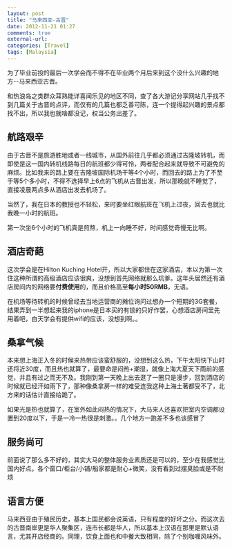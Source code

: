 ```yaml
---
layout: post
title: "马来西亚-古晋"
date: 2012-11-21 01:27
comments: true
external-url: 
categories: [Travel]
tags: [Malaysia]
---
```


为了毕业前投的最后一次学会而不得不在毕业两个月后来到这个没什么兴趣的地方--马来西亚古晋。

和热浪岛之类群众耳熟能详喜闻乐见的地区不同，查了各大游记分享网站几乎找不到几篇关于古晋的点评，而仅有的几篇也都乏善可陈，连一个提得起兴趣的景点都找不出，所以我也就啥都没记，权当公务出差了。


## 航路艰辛

由于古晋不是旅游胜地或者一线城市，从国外前往几乎都必须通过吉隆坡转机，而即使是这一国内转机线路每日的航班都少得可怜，两者配合起来就导致不可避免的麻烦。比如我来的路上要在吉隆坡国际机场干等4个小时，而回去的路上为了不至于等5个多小时，不得不选择早上6点的飞机从古晋出发，所以那晚就不睡觉了，直接凌晨两点多从酒店出发去机场了。

当然了，我在日本的教授也不轻松，来时要坐红眼航班在飞机上过夜，回去也就比我晚一小时的航班。

第一次坐6个小时的飞机真是煎熬，机上一向睡不好，时间感觉奇慢无比啊。

## 酒店奇葩

这次学会是在Hilton Kuching Hotel开，所以大家都住在这家酒店，本以为第一次住这种所谓的高级酒店应该很爽，没想到首先网络就那么坑爹。这年头居然还有酒店房间内的网络要**付费使用**的，而且价格高至**每小时50RMB**，无语。

在机场等待转机的时候曾经去当地运营商的摊位询问过想办一个短期的3G套餐，结果弄到一半想起来我的iphone是日本买的有锁的只好作罢，心想酒店房间里先用着吧，白天学会有提供wifi的应该，没想到啊。。

## 桑拿气候

本来想上海正入冬的时候来热带应该蛮舒服的，没想到这么热，下午太阳快下山时还将近30度，而且热也就算了，最要命是闷热+潮湿，就像上海大夏天下雨前的感觉，并且有过之而无不及。我刚到第一天晚上出去逛了一圈只是漫步，回到酒店的时候就已经汗如雨下了，那种像桑拿房一样的难受连我这种上海土著都受不了，北方来的话估计直接给跪了。

如果光是热也就算了，在室外如此闷热的情况下，大马来人还喜欢把室内空调都设置到20度以下，于是一冷一热很是刺激。。几个地方一跑差不多也该感冒了

## 服务尚可

前面说了那么多不好的，其实大马的整体服务业素质还是可以的，至少在我感觉比国内好点。各个窗口/柜台/小铺/船家都是耐心+微笑，没有看到过摆臭脸或是不耐烦

## 语言方便

马来西亚由于殖民历史，基本上国民都会说英语，只有程度的好坏之分。而这次去的古晋南岸更是华人聚集区，连市长都是华人，所以基本上汉语在那里是默认语言，尤其开店经商的。同理，饮食上面也和中餐大致相同，除了个别咖喱风味外。

